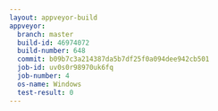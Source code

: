 ```yaml
---
layout: appveyor-build
appveyor:
  branch: master
  build-id: 46974072
  build-number: 648
  commit: b09b7c3a214387da5b7df25f0a094dee942cb501
  job-id: uv0s0r98970uk6fq
  job-number: 4
  os-name: Windows
  test-result: 0
---
```

